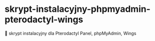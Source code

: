 # skrypt-instalacyjny-phpmyadmin-pterodactyl-wings
💎 skrypt instalacyjny dla Pterodactyl Panel, phpMyAdmin, Wings
